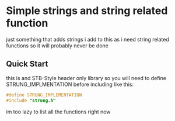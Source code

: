 # Simple strings and string related function

just something that adds strings 
i add to this as i need string related functions so it will probably never be done

## Quick Start

this is and STB-Style header only library so you will need to define STRUNG_IMPLMENTATION before including 
like this:

```c
#define STRUNG_IMPLEMENTATION
#include "strung.h"
```

im too lazy to list all the functions right now